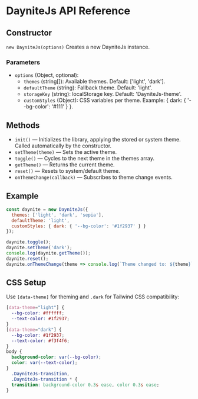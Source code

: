 # DayniteJs API Reference

## Constructor

`new DayniteJs(options)`
Creates a new DayniteJs instance.

### Parameters

- `options` (Object, optional):
  - `themes` (string[]): Available themes. Default: ['light', 'dark'].
  - `defaultTheme` (string): Fallback theme. Default: 'light'.
  - `storageKey` (string): localStorage key. Default: 'DayniteJs-theme'.
  - `customStyles` (Object): CSS variables per theme. Example: { dark: { '--bg-color': '#111' } }.

## Methods

- `init()` — Initializes the library, applying the stored or system theme. Called automatically by the constructor.
- `setTheme(theme)` — Sets the active theme.
- `toggle()` — Cycles to the next theme in the themes array.
- `getTheme()` — Returns the current theme.
- `reset()` — Resets to system/default theme.
- `onThemeChange(callback)` — Subscribes to theme change events.

## Example

```js
const daynite = new DayniteJs({
  themes: ['light', 'dark', 'sepia'],
  defaultTheme: 'light',
  customStyles: { dark: { '--bg-color': '#1f2937' } }
});

daynite.toggle();
daynite.setTheme('dark');
console.log(daynite.getTheme());
daynite.reset();
daynite.onThemeChange(theme => console.log(`Theme changed to: ${theme}`));
```

## CSS Setup

Use `[data-theme]` for theming and `.dark` for Tailwind CSS compatibility:

```css
[data-theme="light"] {
  --bg-color: #ffffff;
  --text-color: #1f2937;
}
[data-theme="dark"] {
  --bg-color: #1f2937;
  --text-color: #f3f4f6;
}
body {
  background-color: var(--bg-color);
  color: var(--text-color);
}
  .DayniteJs-transition,
  .DayniteJs-transition * {
  transition: background-color 0.3s ease, color 0.3s ease;
}
```
